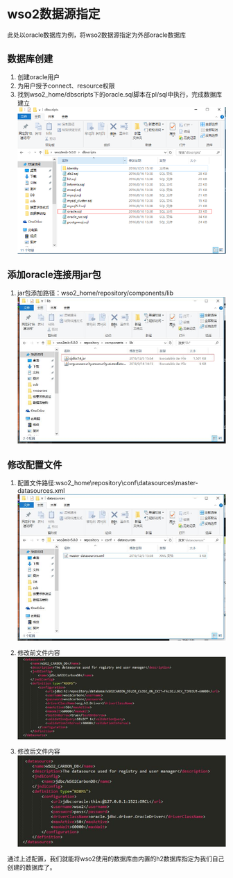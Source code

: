 # wso2数据源指定
此处以oracle数据库为例，将wso2数据源指定为外部oracle数据库
## 数据库创建
1. 创建oracle用户
2. 为用户授予connect、resource权限
3. 找到wso2_home/dbscripts下的oracle.sql脚本在pl/sql中执行，完成数据库建立
![](./resources/建库脚本路径.jpg)

## 添加oracle连接用jar包
1. jar包添加路径：wso2_home/repository/components/lib
![](./resources/jar包存放路径.jpg)

## 修改配置文件
1. 配置文件路径:wso2_home\repository\conf\datasources\master-datasources.xml
![](./resources/数据库配置文件.jpg)

2. 修改前文件内容
![](./resources/修改前文件.jpg)

3. 修改后文件内容  
![](./resources/修改后文件.jpg) 

通过上述配置，我们就能将wso2使用的数据库由内置的h2数据库指定为我们自己创建的数据库了。

